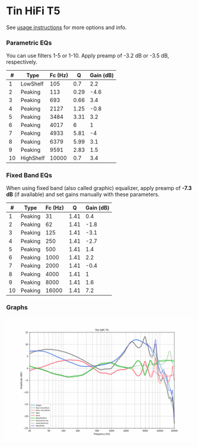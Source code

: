 # Tin HiFi T5
See [usage instructions](https://github.com/jaakkopasanen/AutoEq#usage) for more options and info.

### Parametric EQs
You can use filters 1-5 or 1-10. Apply preamp of -3.2 dB or -3.5 dB, respectively.

|   # | Type      |   Fc (Hz) |    Q |   Gain (dB) |
|-----|-----------|-----------|------|-------------|
|   1 | LowShelf  |       105 | 0.7  |         2.2 |
|   2 | Peaking   |       113 | 0.29 |        -4.6 |
|   3 | Peaking   |       693 | 0.66 |         3.4 |
|   4 | Peaking   |      2127 | 1.25 |        -0.8 |
|   5 | Peaking   |      3484 | 3.31 |         3.2 |
|   6 | Peaking   |      4017 | 6    |         1   |
|   7 | Peaking   |      4933 | 5.81 |        -4   |
|   8 | Peaking   |      6379 | 5.99 |         3.1 |
|   9 | Peaking   |      9591 | 2.83 |         1.5 |
|  10 | HighShelf |     10000 | 0.7  |         3.4 |

### Fixed Band EQs
When using fixed band (also called graphic) equalizer, apply preamp of **-7.3 dB** (if available) and set gains manually with these parameters.

|   # | Type    |   Fc (Hz) |    Q |   Gain (dB) |
|-----|---------|-----------|------|-------------|
|   1 | Peaking |        31 | 1.41 |         0.4 |
|   2 | Peaking |        62 | 1.41 |        -1.8 |
|   3 | Peaking |       125 | 1.41 |        -3.1 |
|   4 | Peaking |       250 | 1.41 |        -2.7 |
|   5 | Peaking |       500 | 1.41 |         1.4 |
|   6 | Peaking |      1000 | 1.41 |         2.2 |
|   7 | Peaking |      2000 | 1.41 |        -0.4 |
|   8 | Peaking |      4000 | 1.41 |         1   |
|   9 | Peaking |      8000 | 1.41 |         1.6 |
|  10 | Peaking |     16000 | 1.41 |         7.2 |

### Graphs
![](./Tin%20HiFi%20T5.png)
